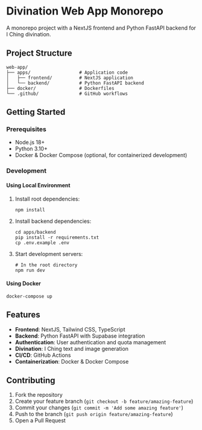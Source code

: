 # Divination Web App Monorepo

A monorepo project with a NextJS frontend and Python FastAPI backend for I Ching divination.

## Project Structure

```
web-app/
├── apps/                  # Application code
│   ├── frontend/          # NextJS application
│   └── backend/           # Python FastAPI backend
├── docker/                # Dockerfiles
└── .github/               # GitHub workflows
```

## Getting Started

### Prerequisites

- Node.js 18+
- Python 3.10+
- Docker & Docker Compose (optional, for containerized development)

### Development

#### Using Local Environment

1. Install root dependencies:
   ```
   npm install
   ```

2. Install backend dependencies:
   ```
   cd apps/backend
   pip install -r requirements.txt
   cp .env.example .env
   ```

3. Start development servers:
   ```
   # In the root directory
   npm run dev
   ```

#### Using Docker

```
docker-compose up
```

## Features

- **Frontend**: NextJS, Tailwind CSS, TypeScript
- **Backend**: Python FastAPI with Supabase integration
- **Authentication**: User authentication and quota management
- **Divination**: I Ching text and image generation
- **CI/CD**: GitHub Actions
- **Containerization**: Docker & Docker Compose

## Contributing

1. Fork the repository
2. Create your feature branch (`git checkout -b feature/amazing-feature`)
3. Commit your changes (`git commit -m 'Add some amazing feature'`)
4. Push to the branch (`git push origin feature/amazing-feature`)
5. Open a Pull Request 